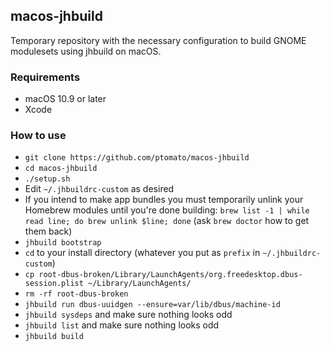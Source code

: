 ## macos-jhbuild ##

Temporary repository with the necessary configuration to build GNOME modulesets using jhbuild on macOS.

### Requirements ###
- macOS 10.9 or later
- Xcode

### How to use ###
- `git clone https://github.com/ptomato/macos-jhbuild`
- `cd macos-jhbuild`
- `./setup.sh`
- Edit `~/.jhbuildrc-custom` as desired
- If you intend to make app bundles you must temporarily unlink your Homebrew modules until you're done building: `brew list -1 | while read line; do brew unlink $line; done` (ask `brew doctor` how to get them back)
- `jhbuild bootstrap`
- `cd` to your install directory (whatever you put as `prefix` in `~/.jhbuildrc-custom`)
- `cp root-dbus-broken/Library/LaunchAgents/org.freedesktop.dbus-session.plist ~/Library/LaunchAgents/`
- `rm -rf root-dbus-broken`
- `jhbuild run dbus-uuidgen --ensure=var/lib/dbus/machine-id`
- `jhbuild sysdeps` and make sure nothing looks odd
- `jhbuild list` and make sure nothing looks odd
- `jhbuild build`
